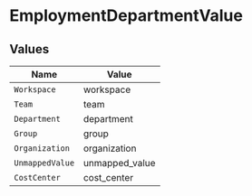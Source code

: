 # EmploymentDepartmentValue


## Values

| Name            | Value           |
| --------------- | --------------- |
| `Workspace`     | workspace       |
| `Team`          | team            |
| `Department`    | department      |
| `Group`         | group           |
| `Organization`  | organization    |
| `UnmappedValue` | unmapped_value  |
| `CostCenter`    | cost_center     |